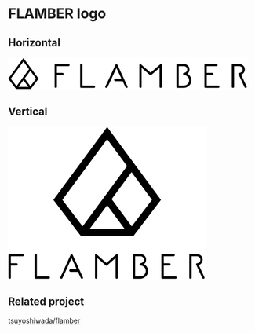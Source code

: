 FLAMBER logo
===========

## Horizontal

![horizontal](./png/horizontal@2x.png)


## Vertical

![vertical](./png/vertical@2x.png)


## Related project

[tsuyoshiwada/flamber](https://github.com/tsuyoshiwada/flamber)
